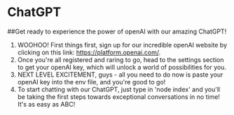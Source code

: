 # ChatGPT


##Get ready to experience the power of openAI with our amazing ChatGPT!
1. WOOHOO! First things first, sign up for our incredible openAI website by clicking on this link: https://platform.openai.com/.
2. Once you're all registered and raring to go, head to the settings section to get your openAI key, which will unlock a world of possibilities for you.
3. NEXT LEVEL EXCITEMENT, guys - all you need to do now is paste your openAI key into the env file, and you're good to go!
4. To start chatting with our ChatGPT, just type in 'node index' and you'll be taking the first steps towards exceptional conversations in no time! It's as easy as ABC!
